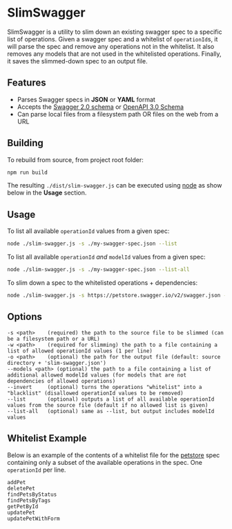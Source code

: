 SlimSwagger
============================
SlimSwagger is a utility to slim down an existing swagger spec to a specific list of operations. Given a swagger spec and a whitelist of `operationId`s, it will parse the spec and remove any operations not in the whitelist. It also removes any models that are not used in the whitelisted operations. Finally, it saves the slimmed-down spec to an output file.


Features
--------------------------
- Parses Swagger specs in **JSON** or **YAML** format
- Accepts the [Swagger 2.0 schema](https://github.com/OAI/OpenAPI-Specification/blob/master/schemas/v2.0/schema.json) or [OpenAPI 3.0 Schema](https://github.com/OAI/OpenAPI-Specification/blob/master/schemas/v3.0/schema.json)
- Can parse local files from a filesystem path OR files on the web from a URL 


Building
--------------------------
To rebuild from source, from project root folder:

```bash
npm run build
```

The resulting `./dist/slim-swagger.js` can be executed using [node](https://nodejs.org/en/) as show below in the **Usage** section.


Usage
--------------------------
To list all available `operationId` values from a given spec:
```bash
node ./slim-swagger.js -s ./my-swagger-spec.json --list
```

To list all available `operationId` _and_ `modelId` values from a given spec:
```bash
node ./slim-swagger.js -s ./my-swagger-spec.json --list-all
```

To slim down a spec to the whitelisted operations + dependencies:
```bash
node ./slim-swagger.js -s https://petstore.swagger.io/v2/swagger.json -w ./whitelist-petstore-operations.txt -o ./slim.json
```


Options
--------------------------
```text
-s <path>    (required) the path to the source file to be slimmed (can be a filesystem path or a URL)
-w <path>    (required for slimming) the path to a file containing a list of allowed operationId values (1 per line)
-o <path>    (optional) the path for the output file (default: source directory + 'slim-swagger.json')
--models <path> (optional) the path to a file containing a list of additional allowed modelId values (for models that are not dependencies of allowed operations)
--invert     (optional) turns the operations "whitelist" into a "blacklist" (disallowed operationId values to be removed)
--list       (optional) outputs a list of all available operationId values from the source file (default if no allowed list is given)
--list-all   (optional) same as --list, but output includes modelId values
```


Whitelist Example
--------------------------
Below is an example of the contents of a whitelist file for the [petstore](https://petstore.swagger.io/v2/swagger.json) spec containing only a subset of the available operations in the spec. One `operationId` per line.
```text
addPet
deletePet
findPetsByStatus
findPetsByTags
getPetById
updatePet
updatePetWithForm
```

